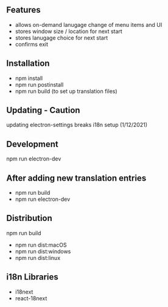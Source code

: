 ## Features

- allows on-demand lanugage change of menu items and UI
- stores window size / location for next start
- stores lanugage choice for next start
- confirms exit

## Installation

- npm install
- npm run postinstall
- npm run build (to set up translation files)

## Updating - Caution

updating electron-settings breaks i18n setup (1/12/2021)

## Development

npm run electron-dev

## After adding new translation entries

- npm run build
- npm run electron-dev

## Distribution

npm run build

- npm run dist:macOS
- npm run dist:windows
- npm run dist:linux

## i18n Libraries

- i18next
- react-18next
